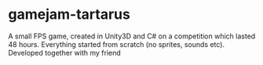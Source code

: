 # gamejam-tartarus
A small FPS game, created in Unity3D and C# on a competition which lasted 48 hours. Everything started from scratch (no sprites, sounds etc). Developed together with my friend
